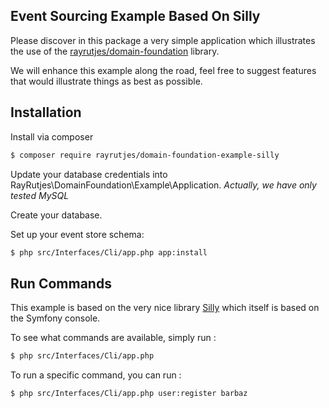 Event Sourcing Example Based On Silly
-------------------------------------

Please discover in this package a very simple application which illustrates the use of 
the [rayrutjes/domain-foundation](https://github.com/RayRutjes/domain-foundation) library.

We will enhance this example along the road, feel free to suggest features that would illustrate
things as best as possible.


Installation
------------

Install via composer
```bash
$ composer require rayrutjes/domain-foundation-example-silly
```

Update your database credentials into RayRutjes\DomainFoundation\Example\Application.
*Actually, we have only tested MySQL*

Create your database.

Set up your event store schema:
```bash
$ php src/Interfaces/Cli/app.php app:install
```

Run Commands
------------

This example is based on the very nice library [Silly](https://github.com/mnapoli/silly) which itself is based on the Symfony console.

To see what commands are available, simply run :
```bash
$ php src/Interfaces/Cli/app.php
```

To run a specific command, you can run :
```bash
$ php src/Interfaces/Cli/app.php user:register barbaz
```
